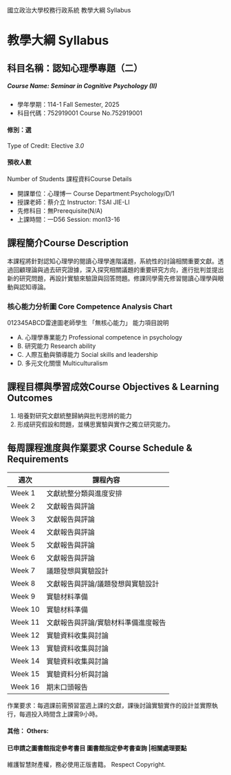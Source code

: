 國立政治大學校務行政系統 教學大綱 Syllabus
# 教學大綱 Syllabus
##  科目名稱：認知心理學專題（二） 
#####  Course Name: Seminar in Cognitive Psychology (II)
  * 學年學期：114-1 Fall Semester, 2025 
  * 科目代碼：752919001 Course No.752919001
#### 修別：選
Type of Credit: Elective 
_3.0_
#### 預收人數
Number of Students
課程資料Course Details
  * 開課單位：心理博一 Course Department:Psychology/D/1 
  * 授課老師：蔡介立 Instructor: TSAI JIE-LI 
  * 先修科目：無Prerequisite(N/A)
  * 上課時間：一D56 Session: mon13-16
##  課程簡介Course Description
本課程將針對認知心理學的閱讀心理學進階議題，系統性的討論相關重要文獻。透過回顧理論與過去研究證據，深入探究相關議題的重要研究方向，進行批判並提出新的研究問題，再設計實驗來驗證與回答問題。修課同學需先修習閱讀心理學與眼動與認知導論。
###  核心能力分析圖 Core Competence Analysis Chart
012345ABCD雷達圖老師學生
「無核心能力」 
能力項目說明
  * A. 心理學專業能力 Professional competence in psychology
  * B. 研究能力 Research ability
  * C. 人際互動與領導能力 Social skills and leadership
  * D. 多元文化關懷 Multiculturalism
##  課程目標與學習成效Course Objectives & Learning Outcomes 
1. 培養對研究文獻統整歸納與批判思辨的能力  
2. 形成研究假設和問題，並構思實驗與實作之獨立研究能力。  
##  每周課程進度與作業要求 Course Schedule & Requirements
週次 |  課程內容  
---|---  
Week 1 |  文獻統整分類與進度安排  
Week 2 |  文獻報告與評論  
Week 3 |  文獻報告與評論  
Week 4 |  文獻報告與評論  
Week 5 |  文獻報告與評論  
Week 6 |  文獻報告與評論  
Week 7 |  議題發想與實驗設計  
Week 8 |  文獻報告與評論/議題發想與實驗設計  
Week 9 |  實驗材料準備  
Week 10 |  實驗材料準備  
Week 11 |  文獻報告與評論/實驗材料準備進度報告  
Week 12 |  實驗資料收集與討論  
Week 13 |  實驗資料收集與討論  
Week 14 |  實驗資料收集與討論  
Week 15 |  實驗資料分析與討論  
Week 16 |  期末口頭報告  
作業要求：每週課前需預習當週上課的文獻，課後討論實驗實作的設計並實際執行，每週投入時間含上課需9小時。
####  其他： Others:
####  已申請之圖書館指定參考書目  圖書館指定參考書查詢 |相關處理要點
維護智慧財產權，務必使用正版書籍。 Respect Copyright.